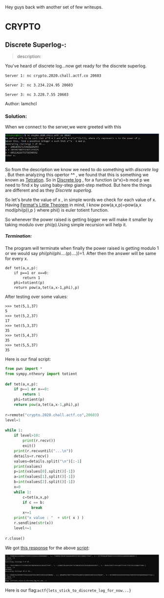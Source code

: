 Hey guys back with another set of few writeups.



# **CRYPTO**

## Discrete Superlog-:
> description:

You've heard of discrete log...now get ready for the discrete superlog.

`Server 1: nc crypto.2020.chall.actf.co 20603`

`Server 2: nc 3.234.224.95 20603`

`Server 3: nc 3.228.7.55 20603`

Author: lamchcl

### Solution: 

When we connect to the server,we were greeted with this

![image](assets/disc_log.png)

So from the description we know we need to do something with *discrete log* . But then analyzing this opertor **^^** , we found that this is something we known as [Tetration](https://en.wikipedia.org/wiki/Tetration).
So in [Discrete log](https://en.wikipedia.org/wiki/Discrete_logarithm) , for a function (a^x)=b mod p we need to find x by using baby-step giant-step method. But here the things are different and as they *Discrete superlog*.


So let's brute the value of x , in simple words we check for each value of x.
Having [Fermat's Little Theorem](https://en.wikipedia.org/wiki/Fermat%27s_little_theorem) in mind, I know pow(a,x,p)=pow(a,x mod(phi(p)),p ) where phi() is euler totient function.

So whenever the power raised is getting bigger we will make it smaller by taking modulo over phi(p).Using simple recursion will help it. 

##### Termination:
The program will terminate when finally the power raised is getting modulo 1 or we would say phi(phi(phi....(p)....))=1.
After then the answer will be same for every x.

```
def tet(a,x,p):
    if p==1 or x==0:
        return 1 
    phi=totient(p)
    return pow(a,tet(a,x-1,phi),p)
```

After testing over some values:
```
>>> tet(5,1,37)
5
>>> tet(5,2,37)
17
>>> tet(5,3,37)
35
>>> tet(5,4,37)
35
>>> tet(5,5,37)
35
```


Here is our final script:

```python
from pwn import *
from sympy.ntheory import totient

def tet(a,x,p):
    if p==1 or x==0:
        return 1 
    phi=totient(p)
    return pow(a,tet(a,x-1,phi),p)

r=remote("crypto.2020.chall.actf.co",20603)
level=1

while 1:
    if level>10:
        print(r.recv())
        exit()
    print(r.recvuntil("...\n"))
    details=r.recv()
    values=details.split("\n")[:-1]
    print(values)
    p=int(values[0].split()[-1])
    a=int(values[1].split()[-1])
    b=int(values[2].split()[-1])
    x=0
    while 1:
        c=tet(a,x,p)
        if c == b:
            break
        x+=1
    print("x value : "  + str( x ) )
    r.sendline(str(x))
    level+=1

r.close()
```

We got [this response](assets/discsuperlog_response.txt) for the above [script](assets/dec_disclog.py):

![image](assets/flag_disclog.png)

Here is our flag:`actf{lets_stick_to_discrete_log_for_now...}`

